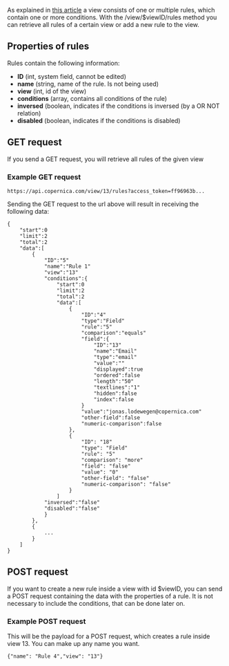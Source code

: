 As explained in [this article](./views-explained.en.md) a view consists of one
or multiple rules, which contain one or more conditions. With the
/view/\$viewID/rules method you can retrieve all rules of a certain view
or add a new rule to the view.

Properties of rules
-------------------

Rules contain the following information:

-   **ID** (int, system field, cannot be edited)
-   **name** (string, name of the rule. Is not being used)
-   **view** (int, id of the view)
-   **conditions** (array, contains all conditions of the rule)
-   **inversed** (boolean, indicates if the conditions is inversed (by a
    OR NOT relation)
-   **disabled** (boolean, indicates if the conditions is disabled)

GET request
-----------

If you send a GET request, you will retrieve all rules of the given view

### Example GET request

~~~~ {.language-javascript}
https://api.copernica.com/view/13/rules?access_token=ff96963b...
~~~~

Sending the GET request to the url above will result in receiving the
following data:

~~~~ {.language-javascript}
{
    "start":0
    "limit":2
    "total":2
    "data":[
        {
            "ID":"5"
            "name":"Rule 1"
            "view":"13"
            "conditions":{
                "start":0
                "limit":2
                "total":2
                "data":[
                    {
                        "ID":"4"
                        "type":"Field"
                        "rule":"5"
                        "comparison":"equals"
                        "field":{
                            "ID":"13"
                            "name":"Email"
                            "type":"email"
                            "value":""
                            "displayed":true
                            "ordered":false
                            "length":"50"
                            "textlines":"1"
                            "hidden":false
                            "index":false
                        }
                        "value":"jonas.lodewegen@copernica.com"
                        "other-field":false
                        "numeric-comparison":false
                    },
                    {
                        "ID": "18"
                        "type": "Field"
                        "rule": "5"
                        "comparison": "more"
                        "field": "false"
                        "value": "0"
                        "other-field": "false"
                        "numeric-comparison": "false"
                    }
                ]   
            "inversed":"false"
            "disabled":"false"
            }
        },
        {
            ...
        }
    ]
}
~~~~

POST request
------------

If you want to create a new rule inside a view with id \$viewID, you can
send a POST request containing the data with the properties of a rule.
It is not necessary to include the conditions, that can be done later
on.

### Example POST request

This will be the payload for a POST request, which creates a rule inside
view 13. You can make up any name you want.

~~~~ {.language-javascript}
{"name": "Rule 4","view": "13"}
~~~~
